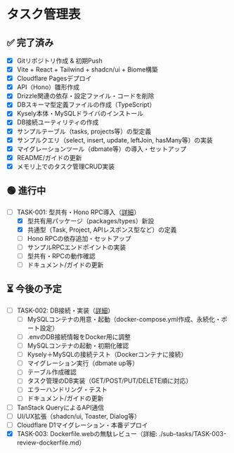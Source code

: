 # タスク管理表

## ✅ 完了済み

- [x] Gitリポジトリ作成 & 初期Push
- [x] Vite + React + Tailwind + shadcn/ui + Biome構築
- [x] Cloudflare Pagesデプロイ
- [x] API（Hono）雛形作成
- [x] Drizzle関連の依存・設定ファイル・コードを削除
- [x] DBスキーマ型定義ファイルの作成（TypeScript）
- [x] Kysely本体・MySQLドライバのインストール
- [x] DB接続ユーティリティの作成
- [x] サンプルテーブル（tasks, projects等）の型定義
- [x] サンプルクエリ（select, insert, update, leftJoin, hasMany等）の実装
- [x] マイグレーションツール（dbmate等）の導入・セットアップ
- [x] README/ガイドの更新
- [x] メモリ上でのタスク管理CRUD実装

## 🟢 進行中

- [ ] TASK-001: 型共有・Hono RPC導入（[詳細](./sub-tasks/TASK-001-hono-rpc.md)）
    - [x] 型共有用パッケージ（packages/types）新設
    - [x] 共通型（Task, Project, APIレスポンス型など）の定義
    - [ ] Hono RPCの依存追加・セットアップ
    - [ ] サンプルRPCエンドポイントの実装
    - [ ] 型共有・RPCの動作確認
    - [ ] ドキュメント/ガイドの更新

## ⏳ 今後の予定

- [ ] TASK-002: DB接続・実装（[詳細](./sub-tasks/TASK-002-db-implementation.md)）
    - [ ] MySQLコンテナの用意・起動（docker-compose.yml作成、永続化・ポート設定）
    - [ ] .envのDB接続情報をDocker用に調整
    - [ ] MySQLコンテナの起動・初期化確認
    - [ ] Kysely＋MySQLの接続テスト（Dockerコンテナに接続）
    - [ ] マイグレーション実行（dbmate up等）
    - [ ] テーブル作成確認
    - [ ] タスク管理のDB実装（GET/POST/PUT/DELETE順に対応）
    - [ ] エラーハンドリング・テスト
    - [ ] ドキュメント/ガイドの更新

- [ ] TanStack QueryによるAPI通信
- [ ] UI/UX拡張（shadcn/ui, Toaster, Dialog等）
- [ ] Cloudflare D1マイグレーション・本番デプロイ
- [x] TASK-003: Dockerfile.webの無駄レビュー（詳細: ./sub-tasks/TASK-003-review-dockerfile.md） 